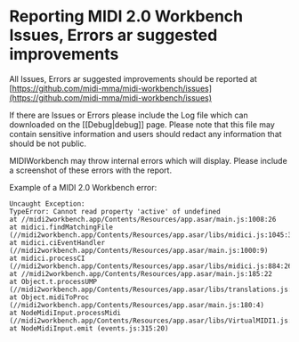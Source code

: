 # Reporting MIDI 2.0 Workbench Issues, Errors ar suggested improvements

All Issues, Errors ar suggested improvements should be reported at [https://github.com/midi-mma/midi-workbench/issues](https://github.com/midi-mma/midi-workbench/issues)

If there are Issues or Errors please include the Log file which can downloaded on the [[Debug|debug]] page. 
Please note that this file may contain sensitive information and users should redact any information that should be not public.

MIDIWorkbench may throw internal errors which will display. Please include a screenshot of these errors with the report.

Example of a MIDI 2.0 Workbench error:
```
Uncaught Exception:
TypeError: Cannot read property 'active' of undefined
at //midi2workbench.app/Contents/Resources/app.asar/main.js:1008:26
at midici.findMatchingFile (//midi2workbench.app/Contents/Resources/app.asar/libs/midici.js:1045:3)
at midici.ciEventHandler (//midi2workbench.app/Contents/Resources/app.asar/main.js:1000:9)
at midici.processCI (//midi2workbench.app/Contents/Resources/app.asar/libs/midici.js:884:26)
at //midi2workbench.app/Contents/Resources/app.asar/main.js:185:22
at Object.t.processUMP (//midi2workbench.app/Contents/Resources/app.asar/libs/translations.js:473:21)
at Object.midiToProc (//midi2workbench.app/Contents/Resources/app.asar/main.js:180:4)
at NodeMidiInput.processMidi (//midi2workbench.app/Contents/Resources/app.asar/libs/VirtualMIDI1.js:381:21)
at NodeMidiInput.emit (events.js:315:20)
```